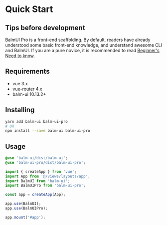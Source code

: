 # Quick Start

## Tips before development

BalmUI Pro is a front-end scaffolding. By default, readers have already understood some basic front-end knowledge, and understand awesome CLI and BalmUI. If you are a pure novice, it is recommended to read [Beginner's Need to know](https://material.balmjs.com/guide/quickstart).

## Requirements

- vue 3.x
- vue-router 4.x
- balm-ui 10.13.2+

## Installing

```bash
yarn add balm-ui balm-ui-pro
# OR
npm install --save balm-ui balm-ui-pro
```

## Usage

```scss
@use 'balm-ui/dist/balm-ui';
@use 'balm-ui-pro/dist/balm-ui-pro';
```

```js
import { createApp } from 'vue';
import App from '@/views/layouts/app';
import BalmUI from 'balm-ui';
import BalmUIPro from 'balm-ui-pro';

const app = createApp(App);

app.use(BalmUI);
app.use(BalmUIPro);

app.mount('#app');
```
